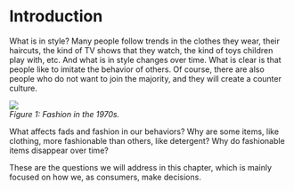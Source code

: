 # Introduction
What is in style? Many people follow trends in the clothes they wear, their haircuts, the kind of TV shows that they watch, the kind of toys children play with, etc. And what is in style changes over time. What is clear is that people like to imitate the behavior of others. Of course, there are also people who do not want to join the majority, and they will create a counter culture.

![](https://raw.githubusercontent.com/comses/intro-to-abm/master/assets/images/Ch_14_Fig_1.png)<br>*Figure 1: Fashion in the 1970s.*

What affects fads and fashion in our behaviors? Why are some items, like clothing, more fashionable than others, like detergent? Why do fashionable items disappear over time?

These are the questions we will address in this chapter, which is mainly focused on how we, as consumers, make decisions.

